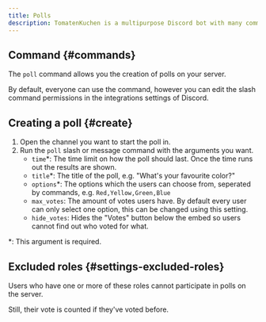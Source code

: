```yaml
---
title: Polls
description: TomatenKuchen is a multipurpose Discord bot with many common and innovative features for your server. Create polls on your server - also as normal member.
---
```


## Command {#commands}

The `poll` command allows you the creation of polls on your server.

By default, everyone can use the command, however you can edit the slash command permissions in the integrations settings of Discord.

## Creating a poll {#create}

1. Open the channel you want to start the poll in.
2. Run the `poll` slash or message command with the arguments you want.
	- `time`*: The time limit on how the poll should last. Once the time runs out the results are shown.
	- `title`*: The title of the poll, e.g. "What's your favourite color?"
	- `options`*: The options which the users can choose from, seperated by commands, e.g. `Red,Yellow,Green,Blue`
	- `max_votes`: The amount of votes users have. By default every user can only select one option, this can be changed using this setting.
	- `hide_votes`: Hides the "Votes" button below the embed so users cannot find out who voted for what.

\*: This argument is required.

## Excluded roles {#settings-excluded-roles}

Users who have one or more of these roles cannot participate in polls on the server.

Still, their vote is counted if they've voted before.
